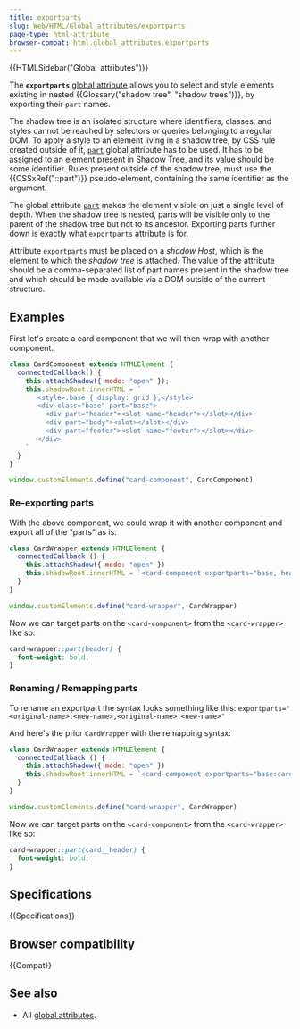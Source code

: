```yaml
---
title: exportparts
slug: Web/HTML/Global_attributes/exportparts
page-type: html-attribute
browser-compat: html.global_attributes.exportparts
---
```


{{HTMLSidebar("Global_attributes")}}

The **`exportparts`** [global attribute](/en-US/docs/Web/HTML/Global_attributes) allows you to select and style elements existing in nested {{Glossary("shadow tree", "shadow trees")}}, by exporting their `part` names.

The shadow tree is an isolated structure where identifiers, classes, and styles cannot be reached by selectors or queries belonging to a regular DOM.
To apply a style to an element living in a shadow tree, by CSS rule created outside of it, [`part`](/en-US/docs/Web/HTML/Global_attributes#part) global attribute has to be used. It has to be assigned to an element present in Shadow Tree, and its value should be some identifier.
Rules present outside of the shadow tree, must use the {{CSSxRef("::part")}} pseudo-element, containing the same identifier as the argument.

The global attribute [`part`](/en-US/docs/Web/HTML/Global_attributes#part) makes the element visible on just a single level of depth. When the shadow tree is nested, parts will be visible only to the parent of the shadow tree but not to its ancestor. Exporting parts further down is exactly what `exportparts` attribute is for.

Attribute `exportparts` must be placed on a _shadow Host_, which is the element to which the _shadow tree_ is attached. The value of the attribute should be a comma-separated list of part names present in the shadow tree and which should be made available via a DOM outside of the current structure.

## Examples

First let's create a card component that we will then wrap with another component.

```js
class CardComponent extends HTMLElement {
  connectedCallback() {
    this.attachShadow({ mode: "open" });
    this.shadowRoot.innerHTML = `
       <style>.base { display: grid };</style>
       <div class="base" part="base">
         <div part="header"><slot name="header"></slot></div>
         <div part="body"><slot></slot></div>
         <div part="footer"><slot name="footer"></slot></div>
       </div>
    `
  }
}

window.customElements.define("card-component", CardComponent)
```

### Re-exporting parts

With the above component, we could wrap it with another component and export all of the "parts" as is.

```js
class CardWrapper extends HTMLElement {
  connectedCallback () {
    this.attachShadow({ mode: "open" })
    this.shadowRoot.innerHTML = `<card-component exportparts="base, header, body, footer"></card-component>`
  }
}

window.customElements.define("card-wrapper", CardWrapper)
```

Now we can target parts on the `<card-component>` from the `<card-wrapper>` like so:

```css
card-wrapper::part(header) { 
  font-weight: bold;
}
```

### Renaming / Remapping parts

To rename an exportpart the syntax looks something like this: `exportparts="<original-name>:<new-name>,<original-name>:<new-name>"`

And here's the prior `CardWrapper` with the remapping syntax:

```js
class CardWrapper extends HTMLElement {
  connectedCallback () {
    this.attachShadow({ mode: "open" })
    this.shadowRoot.innerHTML = `<card-component exportparts="base:card__base, header:card__header, body:card__body, footer:card__footer"></card-component>`
  }
}

window.customElements.define("card-wrapper", CardWrapper)
```

Now we can target parts on the `<card-component>` from the `<card-wrapper>` like so:

```css
card-wrapper::part(card__header) { 
  font-weight: bold;
}
```

## Specifications

{{Specifications}}

## Browser compatibility

{{Compat}}

## See also

- All [global attributes](/en-US/docs/Web/HTML/Global_attributes).
